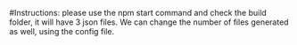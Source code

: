 #Instructions:
please use the npm start command and check the build folder, it will have 3 json files.
We can change the number of files generated as well, using the config file.